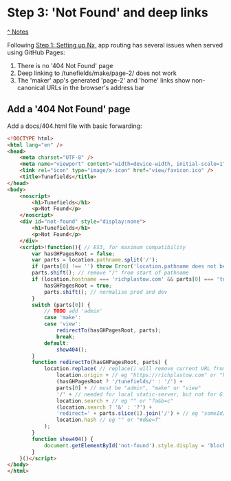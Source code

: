 # Step 3: 'Not Found' and deep links

[^ Notes](./00-notes.md)

Following [Step 1: Setting up Nx,](./01-setting-up-nx.md) app routing has
several issues when served using GitHub Pages:

1. There is no '404 Not Found' page
2. Deep linking to /tunefields/make/page-2/ does not work
3. The 'maker' app's generated 'page-2' and 'home' links show non-canonical URLs
   in the browser's address bar

## Add a '404 Not Found' page

Add a docs/404.html file with basic forwarding:

```html
<!DOCTYPE html>
<html lang="en" />
<head>
    <meta charset="UTF-8" />
    <meta name="viewport" content="width=device-width, initial-scale=1" />
    <link rel="icon" type="image/x-icon" href="view/favicon.ico" />
    <title>Tunefields</title>
</head>
<body>
    <noscript>
        <h1>Tunefields</h1>
        <p>Not Found</p>
    </noscript>
    <div id="not-found" style="display:none">
        <h1>Tunefields</h1>
        <p>Not Found</p>
    </div>
    <script>!function(){ // ES3, for maximum compatibility
        var hasGHPagesRoot = false;
        var parts = location.pathname.split('/');
        if (parts[0] !== '') throw Error('location.pathname does not begin "/"');
        parts.shift(); // remove "/" from start of pathname
        if (location.hostname === 'richplastow.com' && parts[0] === 'tunefields') {
            hasGHPagesRoot = true;
            parts.shift(); // normalise prod and dev
        }
        switch (parts[0]) {
            // TODO add 'admin'
            case 'make':
            case 'view':
                redirectTo(hasGHPagesRoot, parts);
                break;
            default:
                show404();
        }
        function redirectTo(hasGHPagesRoot, parts) {
            location.replace( // replace() will remove current URL from history
                location.origin + // eg "https://richplastow.com" or "http://localhost:9080"
                (hasGHPagesRoot ? '/tunefields/' : '/') +
                parts[0] + // must be "admin", "make" or "view"
                '/' + // needed for local static-server, but not for GitHub Pages
                location.search + // eg "" or "?a&b=c"
                (location.search ? '&' : '?') +
                'redirect=' + parts.slice(1).join('/') + // eg "someId/123/edit/"
                location.hash // eg "" or "#d&e=f"
            );
        }
        function show404() {
            document.getElementById('not-found').style.display = 'block';
        }
    }()</script>
</body>
</html>
```
